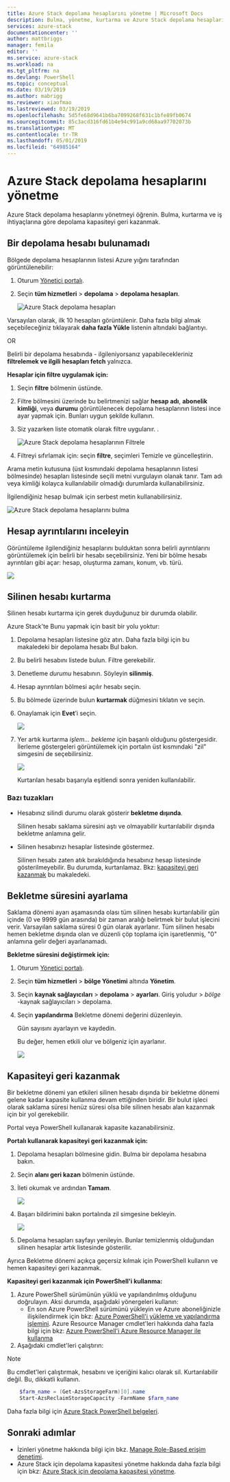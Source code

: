 ```yaml
---
title: Azure Stack depolama hesaplarını yönetme | Microsoft Docs
description: Bulma, yönetme, kurtarma ve Azure Stack depolama hesaplarının geri kazanmak hakkında bilgi edinin
services: azure-stack
documentationcenter: ''
author: mattbriggs
manager: femila
editor: ''
ms.service: azure-stack
ms.workload: na
ms.tgt_pltfrm: na
ms.devlang: PowerShell
ms.topic: conceptual
ms.date: 03/19/2019
ms.author: mabrigg
ms.reviewer: xiaofmao
ms.lastreviewed: 03/19/2019
ms.openlocfilehash: 5d5fe68d9641b6ba7099268f631c1bfe89fb0674
ms.sourcegitcommit: 85c3acd316fd61b4e94c991a9cd68aa97702073b
ms.translationtype: MT
ms.contentlocale: tr-TR
ms.lasthandoff: 05/01/2019
ms.locfileid: "64985164"
---
```

# <a name="manage-azure-stack-storage-accounts"></a>Azure Stack depolama hesaplarını yönetme

Azure Stack depolama hesaplarını yönetmeyi öğrenin. Bulma, kurtarma ve iş ihtiyaçlarına göre depolama kapasiteyi geri kazanmak.

## <a name="find-a-storage-account"></a>Bir depolama hesabı bulunamadı

Bölgede depolama hesaplarının listesi Azure yığını tarafından görüntülenebilir:

1. Oturum [Yönetici portalı](https://adminportal.local.azurestack.external).

2. Seçin **tüm hizmetleri** > **depolama** > **depolama hesapları**.

   ![Azure Stack depolama hesapları](media/azure-stack-manage-storage-accounts/image4.png)

Varsayılan olarak, ilk 10 hesapları görüntülenir. Daha fazla bilgi almak seçebileceğiniz tıklayarak **daha fazla Yükle** listenin altındaki bağlantıyı.

OR

Belirli bir depolama hesabında - ilgileniyorsanız yapabilecekleriniz **filtrelemek ve ilgili hesapları fetch** yalnızca.


**Hesaplar için filtre uygulamak için:**

1. Seçin **filtre** bölmenin üstünde.
2. Filtre bölmesini üzerinde bu belirtmenizi sağlar **hesap adı**, **abonelik kimliği**, veya **durumu** görüntülenecek depolama hesaplarının listesi ince ayar yapmak için. Bunları uygun şekilde kullanın.
3. Siz yazarken liste otomatik olarak filtre uygulanır.  .
   
    ![Azure Stack depolama hesaplarının Filtrele](media/azure-stack-manage-storage-accounts/image5.png)

4. Filtreyi sıfırlamak için: seçin **filtre**, seçimleri Temizle ve güncelleştirin.

Arama metin kutusuna (üst kısmındaki depolama hesaplarının listesi bölmesinde) hesapları listesinde seçili metni vurgulayın olanak tanır. Tam adı veya kimliği kolayca kullanılabilir olmadığı durumlarda kullanabilirsiniz.

İlgilendiğiniz hesap bulmak için serbest metin kullanabilirsiniz.

![Azure Stack depolama hesaplarını bulma](media/azure-stack-manage-storage-accounts/image6.png)

## <a name="look-at-account-details"></a>Hesap ayrıntılarını inceleyin
Görüntüleme ilgilendiğiniz hesaplarını bulduktan sonra belirli ayrıntılarını görüntülemek için belirli bir hesabı seçebilirsiniz. Yeni bir bölme hesabı ayrıntıları gibi açar: hesap, oluşturma zamanı, konum, vb. türü.

![](media/azure-stack-manage-storage-accounts/image7.png)

## <a name="recover-a-deleted-account"></a>Silinen hesabı kurtarma
Silinen hesabı kurtarma için gerek duyduğunuz bir durumda olabilir.

Azure Stack'te Bunu yapmak için basit bir yolu yoktur:

1. Depolama hesapları listesine göz atın. Daha fazla bilgi için bu makaledeki bir depolama hesabı Bul bakın.
2. Bu belirli hesabını listede bulun. Filtre gerekebilir.
3. Denetleme *durumu* hesabının. Söyleyin **silinmiş**.
4. Hesap ayrıntıları bölmesi açılır hesabı seçin.
5. Bu bölmede üzerinde bulun **kurtarmak** düğmesini tıklatın ve seçin.
6. Onaylamak için **Evet**’i seçin.
   
   ![](media/azure-stack-manage-storage-accounts/image8.png)
7. Yer artık kurtarma *işlem... bekleme* için başarılı olduğunu göstergesidir.
   İlerleme göstergeleri görüntülemek için portalın üst kısmındaki "zil" simgesini de seçebilirsiniz.
   
   ![](media/azure-stack-manage-storage-accounts/image9.png)
   
   Kurtarılan hesabı başarıyla eşitlendi sonra yeniden kullanılabilir.

### <a name="some-gotchas"></a>Bazı tuzakları
* Hesabınız silindi durumu olarak gösterir **bekletme dışında**.
  
  Silinen hesabı saklama süresini aştı ve olmayabilir kurtarılabilir dışında bekletme anlamına gelir.
* Silinen hesabınızı hesaplar listesinde göstermez.
  
  Silinen hesabı zaten atık bırakıldığında hesabınız hesap listesinde gösterilmeyebilir. Bu durumda, kurtarılamaz. Bkz: [kapasiteyi geri kazanmak](#reclaim) bu makaledeki.

## <a name="set-the-retention-period"></a>Bekletme süresini ayarlama
Saklama dönemi ayarı aşamasında olası tüm silinen hesabı kurtarılabilir gün içinde (0 ve 9999 gün arasında) bir zaman aralığı belirtmek bir bulut işlecini verir. Varsayılan saklama süresi 0 gün olarak ayarlanır. Tüm silinen hesabı hemen bekletme dışında olan ve düzenli çöp toplama için işaretlenmiş, "0" anlamına gelir değeri ayarlanamadı.

**Bekletme süresini değiştirmek için:**

1. Oturum [Yönetici portalı](https://adminportal.local.azurestack.external).
2. Seçin **tüm hizmetleri** > **bölge Yönetimi** altında **Yönetim**.
3. Seçin **kaynak sağlayıcıları** > **depolama** > **ayarları**. Giriş yoludur > *bölge* -kaynak sağlayıcıları > depolama.
4. Seçin **yapılandırma** Bekletme dönemi değerini düzenleyin.

   Gün sayısını ayarlayın ve kaydedin.
   
   Bu değer, hemen etkili olur ve bölgeniz için ayarlanır.

   ![](media/azure-stack-manage-storage-accounts/image10.png)

## <a name="reclaim"></a>Kapasiteyi geri kazanmak
Bir bekletme dönemi yan etkileri silinen hesabı dışında bir bekletme dönemi gelene kadar kapasite kullanma devam ettiğinden biridir. Bir bulut işleci olarak saklama süresi henüz süresi olsa bile silinen hesabı alan kazanmak için bir yol gerekebilir.

Portal veya PowerShell kullanarak kapasite kazanabilirsiniz.

**Portalı kullanarak kapasiteyi geri kazanmak için:**
1. Depolama hesapları bölmesine gidin. Bulma bir depolama hesabına bakın.
2. Seçin **alanı geri kazan** bölmenin üstünde.
3. İleti okumak ve ardından **Tamam**.

    ![](media/azure-stack-manage-storage-accounts/image11.png)
4. Başarı bildirimini bakın portalında zil simgesine bekleyin.

    ![](media/azure-stack-manage-storage-accounts/image12.png)
5. Depolama hesapları sayfayı yenileyin. Bunlar temizlenmiş olduğundan silinen hesaplar artık listesinde gösterilir.

Ayrıca Bekletme dönemi açıkça geçersiz kılmak için PowerShell kullanın ve hemen kapasiteyi geri kazanmak.

**Kapasiteyi geri kazanmak için PowerShell'i kullanma:**   

1. Azure PowerShell sürümünün yüklü ve yapılandırılmış olduğunu doğrulayın. Aksi durumda, aşağıdaki yönergeleri kullanın: 
   * En son Azure PowerShell sürümünü yükleyin ve Azure aboneliğinizle ilişkilendirmek için bkz: [Azure PowerShell'i yükleme ve yapılandırma işlemini](https://azure.microsoft.com/documentation/articles/powershell-install-configure/).
   Azure Resource Manager cmdlet'leri hakkında daha fazla bilgi için bkz: [Azure PowerShell'i Azure Resource Manager ile kullanma](https://go.microsoft.com/fwlink/?LinkId=394767)
2. Aşağıdaki cmdlet'leri çalıştırın:

> [!NOTE]  
> Bu cmdlet'leri çalıştırmak, hesabını ve içeriğini kalıcı olarak sil. Kurtarılabilir değil. Bu, dikkatli kullanın.

```powershell  
    $farm_name = (Get-AzsStorageFarm)[0].name
    Start-AzsReclaimStorageCapacity -FarmName $farm_name
```

Daha fazla bilgi için [Azure Stack PowerShell belgeleri](https://docs.microsoft.com/powershell/azure/azure-stack/overview).
 

## <a name="next-steps"></a>Sonraki adımlar

 - İzinleri yönetme hakkında bilgi için bkz. [Manage Role-Based erişim denetimi](azure-stack-manage-permissions.md).
 - Azure Stack için depolama kapasitesi yönetme hakkında daha fazla bilgi için bkz: [Azure Stack için depolama kapasitesi yönetme](azure-stack-manage-storage-shares.md).
